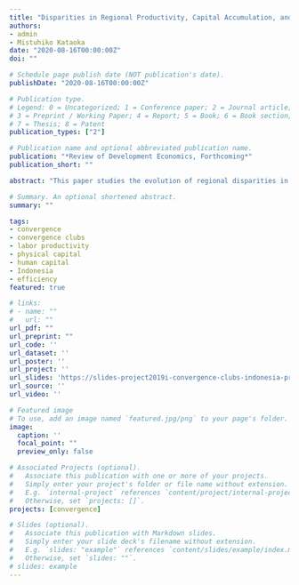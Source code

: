 ```yaml
---
title: "Disparities in Regional Productivity, Capital Accumulation, and Efficiency across Indonesia: A Club Convergence Approach"
authors:
- admin
- Mistuhiko Kataoka
date: "2020-08-16T00:00:00Z"
doi: ""

# Schedule page publish date (NOT publication's date).
publishDate: "2020-08-16T00:00:00Z"

# Publication type.
# Legend: 0 = Uncategorized; 1 = Conference paper; 2 = Journal article;
# 3 = Preprint / Working Paper; 4 = Report; 5 = Book; 6 = Book section;
# 7 = Thesis; 8 = Patent
publication_types: ["2"]

# Publication name and optional abbreviated publication name.
publication: "*Review of Development Economics, Forthcoming*"
publication_short: ""

abstract: "This paper studies the evolution of regional disparities in labor productivity, capital accumulation, and efficiency across Indonesian provinces over the 1990-2010 period. Through the lens of a non-linear dynamic factor model, we first test the hypothesis that all provinces would eventually converge to a common steady-state path. We reject this hypothesis and find that the provincial dynamics of labor productivity are characterized by two convergence clubs. We next evaluate the dynamics of the proximate determinants of labor productivity and find some mixed results. On the one hand, physical and human capital accumulation are characterized by three and two convergence clubs, respectively. On the other hand, efficiency is characterized by a unique convergence club. The paper concludes suggesting that based on the provincial composition of each club and the common low level of efficiency across Indonesia, considerable improvements in both capital accumulation and efficiency are still needed to reduce regional disparities and accelerate productivity growth."

# Summary. An optional shortened abstract.
summary: ""

tags:
- convergence
- convergence clubs
- labor productivity
- physical capital
- human capital
- Indonesia
- efficiency
featured: true

# links:
# - name: ""
#   url: ""
url_pdf: ""
url_preprint: ""
url_code: ''
url_dataset: ''
url_poster: ''
url_project: ''
url_slides: 'https://slides-project2019i-convergence-clubs-indonesia-provinces.netlify.com/#1'
url_source: ''
url_video: ''

# Featured image
# To use, add an image named `featured.jpg/png` to your page's folder.
image:
  caption: ''
  focal_point: ""
  preview_only: false

# Associated Projects (optional).
#   Associate this publication with one or more of your projects.
#   Simply enter your project's folder or file name without extension.
#   E.g. `internal-project` references `content/project/internal-project/index.md`.
#   Otherwise, set `projects: []`.
projects: [convergence]

# Slides (optional).
#   Associate this publication with Markdown slides.
#   Simply enter your slide deck's filename without extension.
#   E.g. `slides: "example"` references `content/slides/example/index.md`.
#   Otherwise, set `slides: ""`.
# slides: example
---
```

